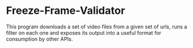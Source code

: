 # Freeze-Frame-Validator
This program downloads a set of video files from a given set of urls, runs a filter on each one and exposes its output into a useful format for consumption by other APIs.
